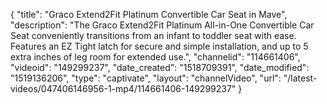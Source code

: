 {
    "title": "Graco Extend2Fit Platinum Convertible Car Seat in Mave",
    "description": "The Graco Extend2Fit Platinum All-in-One Convertible Car Seat conveniently transitions from an infant to toddler seat with ease. Features an EZ Tight latch for secure and simple installation, and up to 5 extra inches of leg room for extended use.",
    "channelid": "114661406",
    "videoid": "149299237",
    "date_created": "1518709391",
    "date_modified": "1519136206",
    "type": "captivate",
    "layout": "channelVideo",
    "url": "\/latest-videos\/047406146956-1-mp4\/114661406-149299237"
}